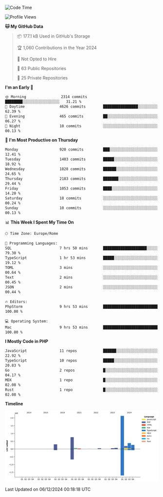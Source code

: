 <!--START_SECTION:waka-->
![Code Time](http://img.shields.io/badge/Code%20Time-5%2C491%20hrs%2018%20mins-blue)

![Profile Views](http://img.shields.io/badge/Profile%20Views-0-blue)

**🐱 My GitHub Data** 

> 📦 177.1 kB Used in GitHub's Storage 
 > 
> 🏆 1,060 Contributions in the Year 2024
 > 
> 🚫 Not Opted to Hire
 > 
> 📜 63 Public Repositories 
 > 
> 🔑 25 Private Repositories 
 > 
**I'm an Early 🐤** 

```text
🌞 Morning                2314 commits        ████████░░░░░░░░░░░░░░░░░   31.21 % 
🌆 Daytime                4626 commits        ████████████████░░░░░░░░░   62.39 % 
🌃 Evening                465 commits         ██░░░░░░░░░░░░░░░░░░░░░░░   06.27 % 
🌙 Night                  10 commits          ░░░░░░░░░░░░░░░░░░░░░░░░░   00.13 % 
```
📅 **I'm Most Productive on Thursday** 

```text
Monday                   920 commits         ███░░░░░░░░░░░░░░░░░░░░░░   12.41 % 
Tuesday                  1403 commits        █████░░░░░░░░░░░░░░░░░░░░   18.92 % 
Wednesday                1828 commits        ██████░░░░░░░░░░░░░░░░░░░   24.65 % 
Thursday                 2183 commits        ███████░░░░░░░░░░░░░░░░░░   29.44 % 
Friday                   1053 commits        ████░░░░░░░░░░░░░░░░░░░░░   14.20 % 
Saturday                 18 commits          ░░░░░░░░░░░░░░░░░░░░░░░░░   00.24 % 
Sunday                   10 commits          ░░░░░░░░░░░░░░░░░░░░░░░░░   00.13 % 
```


📊 **This Week I Spent My Time On** 

```text
🕑︎ Time Zone: Europe/Rome

💬 Programming Languages: 
SQL                      7 hrs 50 mins       ████████████████████░░░░░   79.30 % 
TypeScript               1 hr 53 mins        █████░░░░░░░░░░░░░░░░░░░░   19.12 % 
TOML                     3 mins              ░░░░░░░░░░░░░░░░░░░░░░░░░   00.64 % 
Text                     2 mins              ░░░░░░░░░░░░░░░░░░░░░░░░░   00.45 % 
JSON                     2 mins              ░░░░░░░░░░░░░░░░░░░░░░░░░   00.44 % 

🔥 Editors: 
PhpStorm                 9 hrs 53 mins       █████████████████████████   100.00 % 

💻 Operating System: 
Mac                      9 hrs 53 mins       █████████████████████████   100.00 % 
```

**I Mostly Code in PHP** 

```text
JavaScript               11 repos            ██████░░░░░░░░░░░░░░░░░░░   22.92 % 
TypeScript               10 repos            █████░░░░░░░░░░░░░░░░░░░░   20.83 % 
Go                       2 repos             █░░░░░░░░░░░░░░░░░░░░░░░░   04.17 % 
MDX                      1 repo              █░░░░░░░░░░░░░░░░░░░░░░░░   02.08 % 
Rust                     1 repo              █░░░░░░░░░░░░░░░░░░░░░░░░   02.08 % 
```



**Timeline**

![Lines of Code chart](https://raw.githubusercontent.com/frnwtr/frnwtr/main/assets/bar_graph.png)


 Last Updated on 06/12/2024 00:18:18 UTC
<!--END_SECTION:waka-->
